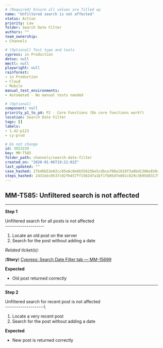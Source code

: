 ```yaml
---
# (Required) Ensure all values are filled up
name: "Unfiltered search is not affected"
status: Active
priority: Low
folder: Search Date Filter
authors: ""
team_ownership: 
- Channels

# (Optional) Test type and tools
cypress: in Production
detox: null
mmctl: null
playwright: null
rainforest: 
- in Production
- Cloud
- Mobile
manual_test_environments: 
- Automated - No manual tests needed

# (Optional)
component: null
priority_p1_to_p4: P2 - Core Functions (Do core functions work?)
location: Search Date Filter
tags: []
labels: 
- 1.42-p123
- cy-prod

# Do not change
id: 3923229
key: MM-T585
folder_path: channels/search-date-filter
created_on: "2020-01-06T19:21:02Z"
last_updated: ""
case_hashed: 27b46b53e02cc85e6c0e6b556256e5cdbce708a1810f3a8bd1306e838a2c01fa55a1d4444e82ed587e9e8a17d9fc5148
steps_hashed: 2431ebc0537c02f6457ff15624fa1bf1fb05d7e801c829c3695d83175095fc495fd33a407ae0c8062d40ed1fed5fb5f9
---
```


## MM-T585: Unfiltered search is not affected

---

**Step 1**

Unfiltered search for all posts is not affected\
\--------------------

1. Locate an old post on the server
2. Search for the post without adding a date

_Related ticket(s):_

(**Story**) [Cypress: Search Date Filter tab — MM-15699](https://mattermost.atlassian.net/browse/MM-15699)

**Expected**

- Old post returned correctly

---

**Step 2**

Unfiltered search for recent post is not affected\
\--------------------\\

1. Locate a very recent post
2. Search for the post without adding a date

**Expected**

- New post is returned correctly
